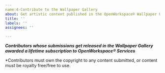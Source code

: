 ```yaml
---
name:4-Contribute to the Wallpaper Gallery
about: Get artistic content published in the OpenWorkspace® Wallpaper Gallery
title: ''
labels: ''
assignees: ''

---
```


***Contributors whose submissions get released in the Wallpaper Gallery awarded a lifetime subscription to OpenWorkspace® Services***

*Contributors must own the copyright to any content submitted, or content must be royalty free/free to use.
